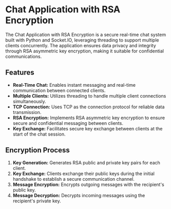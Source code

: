 # Chat Application with RSA Encryption

The Chat Application with RSA Encryption is a secure real-time chat system built with Python and Socket.IO, leveraging threading to support multiple clients concurrently. The application ensures data privacy and integrity through RSA asymmetric key encryption, making it suitable for confidential communications.

## Features
- **Real-Time Chat:** Enables instant messaging and real-time communication between connected clients.
- **Multiple Clients:** Utilizes threading to handle multiple client connections simultaneously.
- **TCP Connection:** Uses TCP as the connection protocol for reliable data transmission.
- **RSA Encryption:** Implements RSA asymmetric key encryption to ensure secure and confidential messaging between clients.
- **Key Exchange:** Facilitates secure key exchange between clients at the start of the chat session.

## Encryption Process
1. **Key Generation:** Generates RSA public and private key pairs for each client.
2. **Key Exchange:** Clients exchange their public keys during the initial handshake to establish a secure communication channel.
3. **Message Encryption:** Encrypts outgoing messages with the recipient's public key.
4. **Message Decryption:** Decrypts incoming messages using the recipient's private key.





